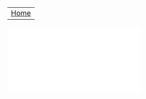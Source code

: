 <table>
    <tr>
        <td><a href=“.”>Home</a></td>
    </tr>
</table>
<iframe frameborder=“0" width=“100%” height=“500px” src=“https://replit.com/@AthenaWu2/Menu-Challege?embed=true”></iframe>
